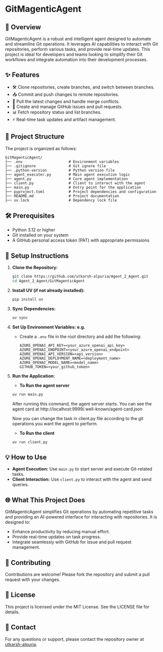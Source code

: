 # GitMagenticAgent

## 🌟 Overview
GitMagenticAgent is a robust and intelligent agent designed to automate and streamline Git operations. It leverages AI capabilities to interact with Git repositories, perform various tasks, and provide real-time updates. This project is ideal for developers and teams looking to simplify their Git workflows and integrate automation into their development processes.

## ✨ Features
- 🛠️ Clone repositories, create branches, and switch between branches.
- 📤 Commit and push changes to remote repositories.
- 🔄 Pull the latest changes and handle merge conflicts.
- 📝 Create and manage GitHub issues and pull requests.
- 📊 Fetch repository status and list branches.
- ⚡ Real-time task updates and artifact management.

## 📂 Project Structure
The project is organized as follows:

```
GitMagenticAgent/
├── .env                     # Environment variables
├── .gitignore               # Git ignore file
├── .python-version          # Python version file
├── agent_executer.py        # Main agent execution logic
├── agent.py                 # Core agent implementation
├── client.py                # Client to interact with the agent
├── main.py                  # Entry point for the application
├── pyproject.toml           # Project dependencies and configuration
├── README.md                # Project documentation
├── uv.lock                  # Dependency lock file

```

## 🛠️ Prerequisites
- Python 3.12 or higher
- Git installed on your system
- A GitHub personal access token (PAT) with appropriate permissions

## 🚀 Setup Instructions

1. **Clone the Repository:**
   ```bash
   git clone https://github.com/utkarsh-alpuria/Agent_2_Agent.git
   cd Agent_2_Agent/GitMagenticAgent
   ```

2. **Install UV (if not already installed):**
   ```bash
   pip install uv
   ```

3. **Sync Dependencies:**
   ```bash
   uv sync
   ```

4. **Set Up Environment Variables:**
    **e.g.**
   - Create a `.env` file in the root directory and add the following:
     ```env
     AZURE_OPENAI_API_KEY=<your_azure_openai_api_key>
     AZURE_OPENAI_ENDPOINT=<your_azure_openai_endpoint>
     AZURE_OPENAI_API_VERSION=<api_version>
     AZURE_OPENAI_DEPLOYMENT_NAME=<deployment_name>
     AZURE_OPENAI_MODEL_NAME=<model_name>
     GITHUB_TOKEN=<your_github_token>
     ```

5. **Run the Application:**

   - **To Run the agent server**
   ```bash
   uv run main.py
   ```
   After running this command, the agent server starts.
   You can see the agent card at http://localhost:9999/.well-known/agent-card.json

   Now you can change the task in client.py file according to the git operations you want the agent to perform.
   - **To Run the client**
   ```bash
   uv run client.py
   ```

## 💡 How to Use
- **Agent Execution:** Use `main.py` to start server and execute Git-related tasks.
- **Client Interaction:** Use `client.py` to interact with the agent and send queries.


## 🌐 What This Project Does
GitMagenticAgent simplifies Git operations by automating repetitive tasks and providing an AI-powered interface for interacting with repositories. It is designed to:
- Enhance productivity by reducing manual effort.
- Provide real-time updates on task progress.
- Integrate seamlessly with GitHub for issue and pull request management.

## 🤝 Contributing
Contributions are welcome! Please fork the repository and submit a pull request with your changes.

## 📜 License
This project is licensed under the MIT License. See the LICENSE file for details.

## 📧 Contact
For any questions or support, please contact the repository owner at [utkarsh-alpuria](https://github.com/utkarsh-alpuria).
